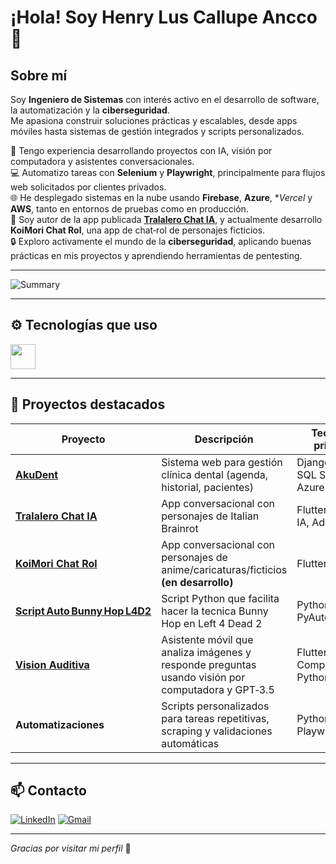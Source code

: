 # ¡Hola! Soy Henry Lus Callupe Ancco 👋

## Sobre mí
Soy **Ingeniero de Sistemas** con interés activo en el desarrollo de software, la automatización y la **ciberseguridad**.  
Me apasiona construir soluciones prácticas y escalables, desde apps móviles hasta sistemas de gestión integrados y scripts personalizados.

🧠 Tengo experiencia desarrollando proyectos con IA, visión por computadora y asistentes conversacionales.  
💻 Automatizo tareas con **Selenium** y **Playwright**, principalmente para flujos web solicitados por clientes privados.  
🌐 He desplegado sistemas en la nube usando **Firebase**, **Azure**, **Vercel* y **AWS**, tanto en entornos de pruebas como en producción.  
📱 Soy autor de la app publicada **[Tralalero Chat IA](https://play.google.com/store/apps/details?id=com.hlc.brainrootiachat)**, y actualmente desarrollo **KoiMori Chat Rol**, una app de chat‑rol de personajes ficticios.  
🔒 Exploro activamente el mundo de la **ciberseguridad**, aplicando buenas prácticas en mis proyectos y aprendiendo herramientas de pentesting.

---

![Summary](https://github-profile-summary-cards.vercel.app/api/cards/profile-details?username=HenryFake&theme=github_dark)

---

## ⚙️ Tecnologías que uso
<div align="left">
  <img src="https://skillicons.dev/icons?i=python,django,html,css,bootstrap,js,flutter,firebase,sqlserver,sqlite,git,github,vercel,azure,aws,vscode,linux" height="40" />
</div>

---

## 🚀 Proyectos destacados

| Proyecto | Descripción | Tecnologías principales |
|----------|-------------|-------------------------|
| [**AkuDent**](https://github.com/HenryFake/software-ehealth-akudent) | Sistema web para gestión clínica dental (agenda, historial, pacientes) | Django, SQL Server, Azure App Service |
| [**Tralalero Chat IA**](https://github.com/HenryFake/Tralalero-Chat-IA) | App conversacional con personajes de Italian Brainrot | Flutter, Firebase, IA, AdMob |
| [**KoiMori Chat Rol**](https://github.com/HenryFake/KoiMori-Chat-Rol-Ilimitado) | App conversacional con personajes de anime/caricaturas/ficticios **(en desarrollo)** | Flutter, Firestore |
| [**Script Auto Bunny Hop L4D2**](https://github.com/HenryFake/Script-Auto_Bunny_hop_left4dead2) | Script Python que facilita hacer la tecnica Bunny Hop en Left 4 Dead 2 | Python, PyAutoGUI |
| [**Vision Auditiva**](https://github.com/xstefano/vision_auditiva_flutter) | Asistente móvil que analiza imágenes y responde preguntas usando visión por computadora y GPT‑3.5 | Flutter, Computer Vision, Python |
| **Automatizaciones** | Scripts personalizados para tareas repetitivas, scraping y validaciones automáticas | Python, Selenium, Playwright |

---

## 📫 Contacto

[![LinkedIn](https://img.shields.io/badge/LinkedIn-HenryCallupe-blue?style=for-the-badge&logo=linkedin)](https://www.linkedin.com/in/henrycallupeancco/)
[![Gmail](https://img.shields.io/badge/Gmail-henrydevops6@gmail.com-D14836?style=for-the-badge&logo=gmail&logoColor=white)](mailto:henrydevops6@gmail.com)

---

_Gracias por visitar mi perfil_ 🙌
